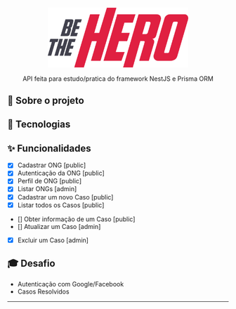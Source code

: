 <p align="center">
  <a href="https://github.com/alnmaurofranco/WeekOmniStack11-be-the-hero" target="blank"><img src="https://raw.githubusercontent.com/alnmaurofranco/WeekOmniStack11-be-the-hero/40296d741acb9655c372bf0a9c9661d796074eda/frontend/src/assets/logo.svg" width="320" alt="Be The Hero logo" /></a>
</p>

<p align="center">API feita para estudo/pratica do framework NestJS e Prisma ORM</p>

## 💫 Sobre o projeto

## 🚀 Tecnologias

## ✨ Funcionalidades
- [x] Cadastrar ONG [public]
- [x] Autenticação da ONG [public]
- [x] Perfil de ONG [public]
- [x] Listar ONGs [admin]
- [x] Cadastrar um novo Caso [public]
- [x] Listar todos os Casos [public]
- [] Obter informação de um Caso [public]
- [] Atualizar um Caso [admin]
- [x] Excluir um Caso [admin]

## 🎓 Desafio
- Autenticação com Google/Facebook
- Casos Resolvidos

---
